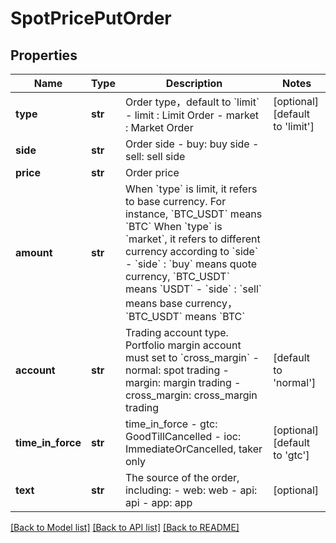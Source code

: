 # SpotPricePutOrder

## Properties
Name | Type | Description | Notes
------------ | ------------- | ------------- | -------------
**type** | **str** | Order type，default to &#x60;limit&#x60;  - limit : Limit Order - market : Market Order | [optional] [default to 'limit']
**side** | **str** | Order side  - buy: buy side - sell: sell side | 
**price** | **str** | Order price | 
**amount** | **str** | When &#x60;type&#x60; is limit, it refers to base currency.  For instance, &#x60;BTC_USDT&#x60; means &#x60;BTC&#x60;  When &#x60;type&#x60; is &#x60;market&#x60;, it refers to different currency according to &#x60;side&#x60;  - &#x60;side&#x60; : &#x60;buy&#x60; means quote currency, &#x60;BTC_USDT&#x60; means &#x60;USDT&#x60; - &#x60;side&#x60; : &#x60;sell&#x60; means base currency，&#x60;BTC_USDT&#x60; means &#x60;BTC&#x60;  | 
**account** | **str** | Trading account type.  Portfolio margin account must set to &#x60;cross_margin&#x60;  - normal: spot trading - margin: margin trading - cross_margin: cross_margin trading  | [default to 'normal']
**time_in_force** | **str** | time_in_force  - gtc: GoodTillCancelled - ioc: ImmediateOrCancelled, taker only  | [optional] [default to 'gtc']
**text** | **str** | The source of the order, including: - web: web - api: api - app: app | [optional] 

[[Back to Model list]](../README.md#documentation-for-models) [[Back to API list]](../README.md#documentation-for-api-endpoints) [[Back to README]](../README.md)


